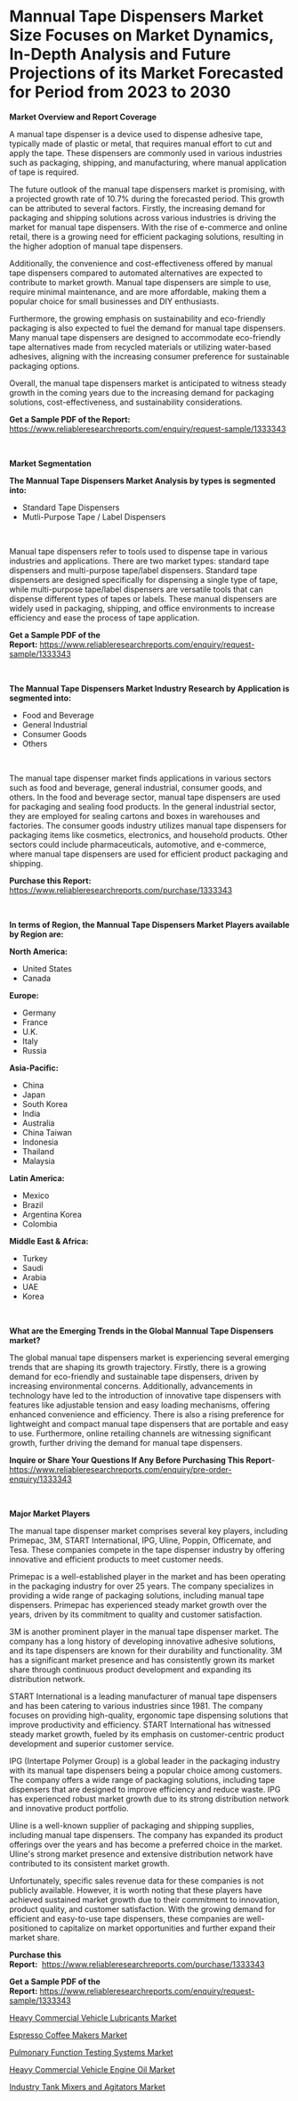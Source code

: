 <p><h1>Mannual Tape Dispensers Market Size Focuses on Market Dynamics, In-Depth Analysis and Future Projections of its Market Forecasted for Period from 2023 to 2030</h1></p><p><strong>Market Overview and Report Coverage</strong></p>
<p><p>A manual tape dispenser is a device used to dispense adhesive tape, typically made of plastic or metal, that requires manual effort to cut and apply the tape. These dispensers are commonly used in various industries such as packaging, shipping, and manufacturing, where manual application of tape is required.</p><p>The future outlook of the manual tape dispensers market is promising, with a projected growth rate of 10.7% during the forecasted period. This growth can be attributed to several factors. Firstly, the increasing demand for packaging and shipping solutions across various industries is driving the market for manual tape dispensers. With the rise of e-commerce and online retail, there is a growing need for efficient packaging solutions, resulting in the higher adoption of manual tape dispensers.</p><p>Additionally, the convenience and cost-effectiveness offered by manual tape dispensers compared to automated alternatives are expected to contribute to market growth. Manual tape dispensers are simple to use, require minimal maintenance, and are more affordable, making them a popular choice for small businesses and DIY enthusiasts.</p><p>Furthermore, the growing emphasis on sustainability and eco-friendly packaging is also expected to fuel the demand for manual tape dispensers. Many manual tape dispensers are designed to accommodate eco-friendly tape alternatives made from recycled materials or utilizing water-based adhesives, aligning with the increasing consumer preference for sustainable packaging options.</p><p>Overall, the manual tape dispensers market is anticipated to witness steady growth in the coming years due to the increasing demand for packaging solutions, cost-effectiveness, and sustainability considerations.</p></p>
<p><strong>Get a Sample PDF of the Report:</strong> <a href="https://www.reliableresearchreports.com/enquiry/request-sample/1333343">https://www.reliableresearchreports.com/enquiry/request-sample/1333343</a></p>
<p>&nbsp;</p>
<p><strong>Market Segmentation</strong></p>
<p><strong>The Mannual Tape Dispensers Market Analysis by types is segmented into:</strong></p>
<p><ul><li>Standard Tape Dispensers</li><li>Mutli-Purpose Tape / Label Dispensers</li></ul></p>
<p>&nbsp;</p>
<p><p>Manual tape dispensers refer to tools used to dispense tape in various industries and applications. There are two market types: standard tape dispensers and multi-purpose tape/label dispensers. Standard tape dispensers are designed specifically for dispensing a single type of tape, while multi-purpose tape/label dispensers are versatile tools that can dispense different types of tapes or labels. These manual dispensers are widely used in packaging, shipping, and office environments to increase efficiency and ease the process of tape application.</p></p>
<p><strong>Get a Sample PDF of the Report:</strong>&nbsp;<a href="https://www.reliableresearchreports.com/enquiry/request-sample/1333343">https://www.reliableresearchreports.com/enquiry/request-sample/1333343</a></p>
<p>&nbsp;</p>
<p><strong>The Mannual Tape Dispensers Market Industry Research by Application is segmented into:</strong></p>
<p><ul><li>Food and Beverage</li><li>General Industrial</li><li>Consumer Goods</li><li>Others</li></ul></p>
<p>&nbsp;</p>
<p><p>The manual tape dispenser market finds applications in various sectors such as food and beverage, general industrial, consumer goods, and others. In the food and beverage sector, manual tape dispensers are used for packaging and sealing food products. In the general industrial sector, they are employed for sealing cartons and boxes in warehouses and factories. The consumer goods industry utilizes manual tape dispensers for packaging items like cosmetics, electronics, and household products. Other sectors could include pharmaceuticals, automotive, and e-commerce, where manual tape dispensers are used for efficient product packaging and shipping.</p></p>
<p><strong>Purchase this Report:</strong>&nbsp; <a href="https://www.reliableresearchreports.com/purchase/1333343">https://www.reliableresearchreports.com/purchase/1333343</a></p>
<p>&nbsp;</p>
<p><strong>In terms of Region, the Mannual Tape Dispensers Market Players available by Region are:</strong></p>
<p>
    <p> <strong> North America: </strong>
        <ul>
            <li>United States</li>
            <li>Canada</li>
        </ul>
        </p> 
    <p> <strong> Europe: </strong>
        <ul>
            <li>Germany</li>
            <li>France</li>
            <li>U.K.</li>
            <li>Italy</li>
            <li>Russia</li>
        </ul>
        </p> 
    <p> <strong> Asia-Pacific: </strong>
        <ul>
            <li>China</li>
            <li>Japan</li>
            <li>South Korea</li>
            <li>India</li>
            <li>Australia</li>
            <li>China Taiwan</li>
            <li>Indonesia</li>
            <li>Thailand</li>
            <li>Malaysia</li>
        </ul>
        </p> 
    <p> <strong> Latin America: </strong>
        <ul>
            <li>Mexico</li>
            <li>Brazil</li>
            <li>Argentina Korea</li>
            <li>Colombia</li>
        </ul>
        </p> 
    <p> <strong> Middle East & Africa: </strong>
        <ul>
            <li>Turkey</li>
            <li>Saudi</li>
            <li>Arabia</li>
            <li>UAE</li>
            <li>Korea</li>
        </ul>
    </p>
    </p>
<p>&nbsp;</p>
<p><strong>What are the Emerging Trends in the Global Mannual Tape Dispensers market?</strong></p>
<p><p>The global manual tape dispensers market is experiencing several emerging trends that are shaping its growth trajectory. Firstly, there is a growing demand for eco-friendly and sustainable tape dispensers, driven by increasing environmental concerns. Additionally, advancements in technology have led to the introduction of innovative tape dispensers with features like adjustable tension and easy loading mechanisms, offering enhanced convenience and efficiency. There is also a rising preference for lightweight and compact manual tape dispensers that are portable and easy to use. Furthermore, online retailing channels are witnessing significant growth, further driving the demand for manual tape dispensers.</p></p>
<p><strong>Inquire or Share Your Questions If Any Before Purchasing This Report</strong>- <a href="https://www.reliableresearchreports.com/enquiry/pre-order-enquiry/1333343">https://www.reliableresearchreports.com/enquiry/pre-order-enquiry/1333343</a></p>
<p>&nbsp;</p>
<p><strong>Major Market Players</strong></p>
<p><p>The manual tape dispenser market comprises several key players, including Primepac, 3M, START International, IPG, Uline, Poppin, Officemate, and Tesa. These companies compete in the tape dispenser industry by offering innovative and efficient products to meet customer needs.</p><p>Primepac is a well-established player in the market and has been operating in the packaging industry for over 25 years. The company specializes in providing a wide range of packaging solutions, including manual tape dispensers. Primepac has experienced steady market growth over the years, driven by its commitment to quality and customer satisfaction.</p><p>3M is another prominent player in the manual tape dispenser market. The company has a long history of developing innovative adhesive solutions, and its tape dispensers are known for their durability and functionality. 3M has a significant market presence and has consistently grown its market share through continuous product development and expanding its distribution network.</p><p>START International is a leading manufacturer of manual tape dispensers and has been catering to various industries since 1981. The company focuses on providing high-quality, ergonomic tape dispensing solutions that improve productivity and efficiency. START International has witnessed steady market growth, fueled by its emphasis on customer-centric product development and superior customer service.</p><p>IPG (Intertape Polymer Group) is a global leader in the packaging industry with its manual tape dispensers being a popular choice among customers. The company offers a wide range of packaging solutions, including tape dispensers that are designed to improve efficiency and reduce waste. IPG has experienced robust market growth due to its strong distribution network and innovative product portfolio.</p><p>Uline is a well-known supplier of packaging and shipping supplies, including manual tape dispensers. The company has expanded its product offerings over the years and has become a preferred choice in the market. Uline's strong market presence and extensive distribution network have contributed to its consistent market growth.</p><p>Unfortunately, specific sales revenue data for these companies is not publicly available. However, it is worth noting that these players have achieved sustained market growth due to their commitment to innovation, product quality, and customer satisfaction. With the growing demand for efficient and easy-to-use tape dispensers, these companies are well-positioned to capitalize on market opportunities and further expand their market share.</p></p>
<p><strong>Purchase this Report:</strong>&nbsp;&nbsp;<a href="https://www.reliableresearchreports.com/purchase/1333343">https://www.reliableresearchreports.com/purchase/1333343</a></p>
<p></p>
<p><strong>Get a Sample PDF of the Report:</strong>&nbsp;<a href="https://www.reliableresearchreports.com/enquiry/request-sample/1333343">https://www.reliableresearchreports.com/enquiry/request-sample/1333343</a></p>
<p><p><a href="https://github.com/rahu1505/Market-Research-Report-List-1/blob/main/heavy-commercial-vehicle-lubricants-market.md">Heavy Commercial Vehicle Lubricants Market</a></p><p><a href="https://medium.com/@dioncollins8227/espresso-coffee-makers-market-size-growth-forecast-2023-2030-272eb5edb7f6">Espresso Coffee Makers Market</a></p><p><a href="https://medium.com/@helenablick2023/pulmonary-function-testing-systems-market-size-cagr-trends-2024-2030-f11934dba1d7">Pulmonary Function Testing Systems Market</a></p><p><a href="https://github.com/rahu1506/Market-Research-Report-List-1/blob/main/heavy-commercial-vehicle-engine-oil-market.md">Heavy Commercial Vehicle Engine Oil Market</a></p><p><a href="https://www.linkedin.com/pulse/industry-tank-mixers-agitators-market-share-amp-new-trends-vdwrc/">Industry Tank Mixers and Agitators Market</a></p></p>